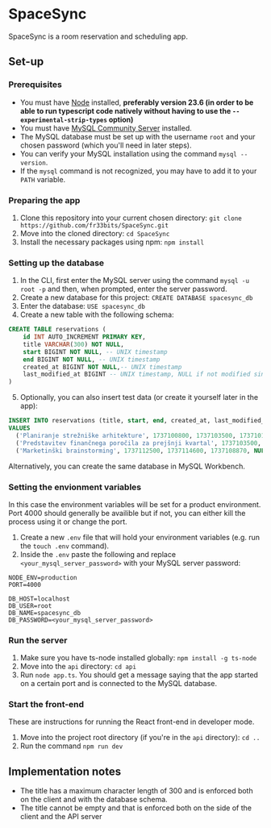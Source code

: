 # SpaceSync

SpaceSync is a room reservation and scheduling app.

## Set-up

### Prerequisites

- You must have [Node](https://nodejs.org/en) installed, **preferably version 23.6 (in order to be able to run typescript code natively without having to use the `--experimental-strip-types` option)**
- You must have [MySQL Community Server](https://dev.mysql.com/downloads/) installed.
- The MySQL database must be set up with the username `root` and your chosen password (which you'll need in later steps).
- You can verify your MySQL installation using the command `mysql --version`.
- If the `mysql` command is not recognized, you may have to add it to your `PATH` variable.

### Preparing the app

1. Clone this repository into your current chosen directory: `git clone https://github.com/fr33bits/SpaceSync.git`
2. Move into the cloned directory: `cd SpaceSync`
3. Install the necessary packages using npm: `npm install`

### Setting up the database

1. In the CLI, first enter the MySQL server using the command `mysql -u root -p` and then, when prompted, enter the server password.
2. Create a new database for this project: `CREATE DATABASE spacesync_db`
3. Enter the database: `USE spacesync_db`
4. Create a new table with the following schema:

```sql
CREATE TABLE reservations (
    id INT AUTO_INCREMENT PRIMARY KEY,
    title VARCHAR(300) NOT NULL,
    start BIGINT NOT NULL, -- UNIX timestamp
    end BIGINT NOT NULL, -- UNIX timestamp
    created_at BIGINT NOT NULL,-- UNIX timestamp
    last_modified_at BIGINT -- UNIX timestamp, NULL if not modified since creation
)
```

5. Optionally, you can also insert test data (or create it yourself later in the app):

```sql
INSERT INTO reservations (title, start, end, created_at, last_modified_at)
VALUES
  ('Planiranje strežniške arhitekture', 1737100800, 1737103500, 1737101524, NULL),
  ('Predstavitev finančnega poročila za prejšnji kvartal', 1737103500, 1737105300, 1737099059, 1737101512),
  ('Marketinški brainstorming', 1737112500, 1737114600, 1737108870, NULL);
```

Alternatively, you can create the same database in MySQL Workbench.

### Setting the envionment variables

In this case the environment variables will be set for a product environment. Port 4000 should generally be availible but if not, you can either kill the process using it or change the port.

1. Create a new `.env` file that will hold your environment variables (e.g. run the `touch .env` command).
2. Inside the `.env` paste the following and replace `<your_mysql_server_password>` with your MySQL server password:

```env
NODE_ENV=production
PORT=4000

DB_HOST=localhost
DB_USER=root
DB_NAME=spacesync_db
DB_PASSWORD=<your_mysql_server_password>
```

### Run the server

1. Make sure you have ts-node installed globally: `npm install -g ts-node`
1. Move into the `api` directory: `cd api`
2. Run `node app.ts`. You should get a message saying that the app started on a certain port and is connected to the MySQL database.

### Start the front-end

These are instructions for running the React front-end in developer mode.

1. Move into the project root directory (if you're in the `api` directory): `cd ..`
2. Run the command `npm run dev`

## Implementation notes

- The title has a maximum character length of 300 and is enforced both on the client and with the database schema.
- The title cannot be empty and that is enforced both on the side of the client and the API server